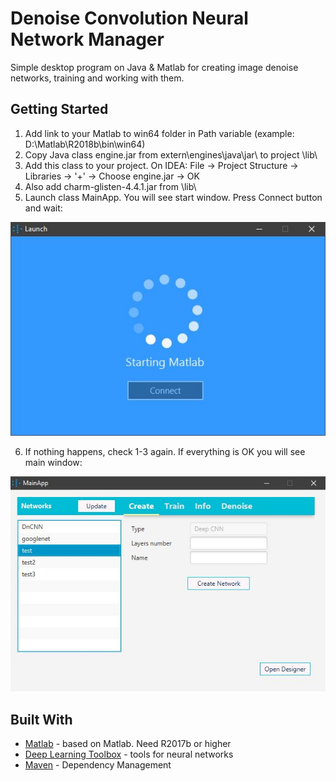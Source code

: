 # Denoise Convolution Neural Network Manager  

Simple desktop program on Java & Matlab for creating image denoise networks, training and working with them.

## Getting Started

1. Add link to your Matlab to win64 folder in Path variable (example: D:\Matlab\R2018b\bin\win64\)
2. Copy Java class engine.jar from <Matlab root>extern\engines\java\jar\ to project <project root>\lib\
3. Add this class to your project. On IDEA: File -> Project Structure -> Libraries -> '+' -> Choose engine.jar -> OK
4. Also add charm-glisten-4.4.1.jar from <project root>\lib\
5. Launch class MainApp. You will see start window. Press Connect button and wait:

![alt text](./screenshots/start.jpg)

6. If nothing happens, check 1-3 again. If everything is OK you will see main window:

![alt text](./screenshots/main.jpg)

## Built With

* [Matlab](https://www.mathworks.com/products/matlab.html) - based on Matlab. Need R2017b or higher
* [Deep Learning Toolbox](https://www.mathworks.com/products/deep-learning.html) - tools for neural networks
* [Maven](https://maven.apache.org/) - Dependency Management